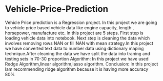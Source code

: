# Vehicle-Price-Prediction
Vehicle Price prediction is a Regression project. In this project we are going to vehicle price based vehicle data like engine capacity, length , horsepower, manufacture etc. In this project  are 5 steps. First step is loading vehicle data into notebook. Next step is cleaning  the data which involves removing rows NAN or fill NAN with mean strategy.In this project we have converted text data to number data using dictionary maping technique.After cleaning the data we have split the data into traning and testing sets in 70-30 proportion
Algorithm: In this project we have used Redge Algorithm,linear algorithm,lasso algorithm.
Conclusion: In this project  Iam recommending ridge algorithm because it is having more accuracy 80%

